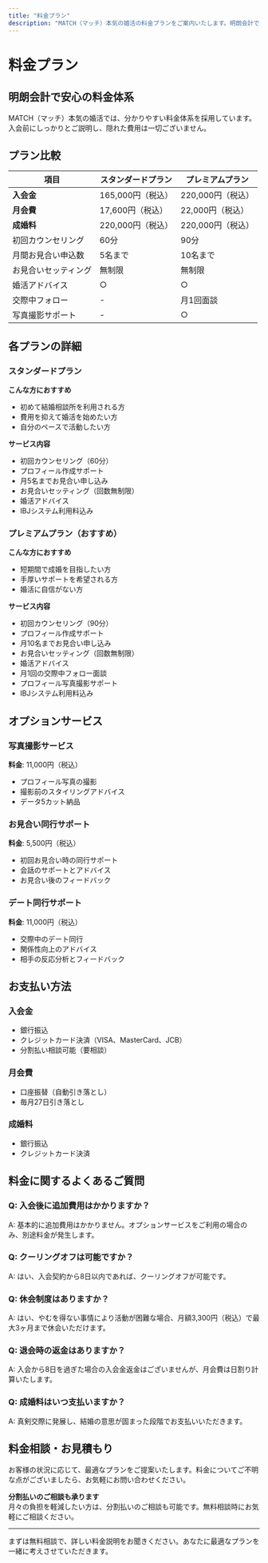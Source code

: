 ```yaml
---
title: "料金プラン"
description: "MATCH（マッチ）本気の婚活の料金プランをご案内いたします。明朗会計で安心してご利用いただけます。"
---
```


# 料金プラン

## 明朗会計で安心の料金体系

MATCH（マッチ）本気の婚活では、分かりやすい料金体系を採用しています。入会前にしっかりとご説明し、隠れた費用は一切ございません。

## プラン比較

| 項目 | スタンダードプラン | プレミアムプラン |
|------|------------------|-----------------|
| **入会金** | 165,000円（税込） | 220,000円（税込） |
| **月会費** | 17,600円（税込） | 22,000円（税込） |
| **成婚料** | 220,000円（税込） | 220,000円（税込） |
| 初回カウンセリング | 60分 | 90分 |
| 月間お見合い申込数 | 5名まで | 10名まで |
| お見合いセッティング | 無制限 | 無制限 |
| 婚活アドバイス | ○ | ○ |
| 交際中フォロー | - | 月1回面談 |
| 写真撮影サポート | - | ○ |

## 各プランの詳細

### スタンダードプラン

**こんな方におすすめ**
- 初めて結婚相談所を利用される方
- 費用を抑えて婚活を始めたい方
- 自分のペースで活動したい方

**サービス内容**
- 初回カウンセリング（60分）
- プロフィール作成サポート
- 月5名までお見合い申し込み
- お見合いセッティング（回数無制限）
- 婚活アドバイス
- IBJシステム利用料込み

### プレミアムプラン（おすすめ）

**こんな方におすすめ**
- 短期間で成婚を目指したい方
- 手厚いサポートを希望される方
- 婚活に自信がない方

**サービス内容**
- 初回カウンセリング（90分）
- プロフィール作成サポート
- 月10名までお見合い申し込み
- お見合いセッティング（回数無制限）
- 婚活アドバイス
- 月1回の交際中フォロー面談
- プロフィール写真撮影サポート
- IBJシステム利用料込み

## オプションサービス

### 写真撮影サービス
**料金**: 11,000円（税込）
- プロフィール写真の撮影
- 撮影前のスタイリングアドバイス
- データ5カット納品

### お見合い同行サポート
**料金**: 5,500円（税込）
- 初回お見合い時の同行サポート
- 会話のサポートとアドバイス
- お見合い後のフィードバック

### デート同行サポート
**料金**: 11,000円（税込）
- 交際中のデート同行
- 関係性向上のアドバイス
- 相手の反応分析とフィードバック

## お支払い方法

### 入会金
- 銀行振込
- クレジットカード決済（VISA、MasterCard、JCB）
- 分割払い相談可能（要相談）

### 月会費
- 口座振替（自動引き落とし）
- 毎月27日引き落とし

### 成婚料
- 銀行振込
- クレジットカード決済

## 料金に関するよくあるご質問

### Q: 入会後に追加費用はかかりますか？
A: 基本的に追加費用はかかりません。オプションサービスをご利用の場合のみ、別途料金が発生します。

### Q: クーリングオフは可能ですか？
A: はい、入会契約から8日以内であれば、クーリングオフが可能です。

### Q: 休会制度はありますか？
A: はい、やむを得ない事情により活動が困難な場合、月額3,300円（税込）で最大3ヶ月まで休会いただけます。

### Q: 退会時の返金はありますか？
A: 入会から8日を過ぎた場合の入会金返金はございませんが、月会費は日割り計算いたします。

### Q: 成婚料はいつ支払いますか？
A: 真剣交際に発展し、結婚の意思が固まった段階でお支払いいただきます。

## 料金相談・お見積もり

お客様の状況に応じて、最適なプランをご提案いたします。料金についてご不明な点がございましたら、お気軽にお問い合わせください。

**分割払いのご相談も承ります**  
月々の負担を軽減したい方は、分割払いのご相談も可能です。無料相談時にお気軽にご相談ください。

---

まずは無料相談で、詳しい料金説明をお聞きください。あなたに最適なプランを一緒に考えさせていただきます。